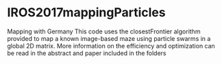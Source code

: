 # IROS2017mappingParticles
Mapping with Germany
This code uses the closestFrontier algorithm provided to map a known image-based maze using particle swarms in a global 2D matrix. More information on the efficiency and optimization can be read in the abstract and paper included in the folders
